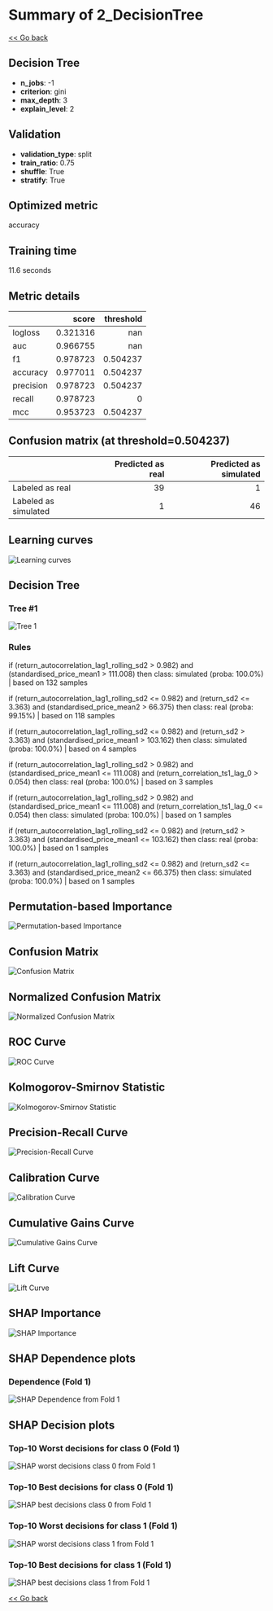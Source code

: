 # Summary of 2_DecisionTree

[<< Go back](../README.md)


## Decision Tree
- **n_jobs**: -1
- **criterion**: gini
- **max_depth**: 3
- **explain_level**: 2

## Validation
 - **validation_type**: split
 - **train_ratio**: 0.75
 - **shuffle**: True
 - **stratify**: True

## Optimized metric
accuracy

## Training time

11.6 seconds

## Metric details
|           |    score |   threshold |
|:----------|---------:|------------:|
| logloss   | 0.321316 |  nan        |
| auc       | 0.966755 |  nan        |
| f1        | 0.978723 |    0.504237 |
| accuracy  | 0.977011 |    0.504237 |
| precision | 0.978723 |    0.504237 |
| recall    | 0.978723 |    0        |
| mcc       | 0.953723 |    0.504237 |


## Confusion matrix (at threshold=0.504237)
|                      |   Predicted as real |   Predicted as simulated |
|:---------------------|--------------------:|-------------------------:|
| Labeled as real      |                  39 |                        1 |
| Labeled as simulated |                   1 |                       46 |

## Learning curves
![Learning curves](learning_curves.png)

## Decision Tree 

### Tree #1
![Tree 1](learner_fold_0_tree.svg)

### Rules

if (return_autocorrelation_lag1_rolling_sd2 > 0.982) and (standardised_price_mean1 > 111.008) then class: simulated (proba: 100.0%) | based on 132 samples

if (return_autocorrelation_lag1_rolling_sd2 <= 0.982) and (return_sd2 <= 3.363) and (standardised_price_mean2 > 66.375) then class: real (proba: 99.15%) | based on 118 samples

if (return_autocorrelation_lag1_rolling_sd2 <= 0.982) and (return_sd2 > 3.363) and (standardised_price_mean1 > 103.162) then class: simulated (proba: 100.0%) | based on 4 samples

if (return_autocorrelation_lag1_rolling_sd2 > 0.982) and (standardised_price_mean1 <= 111.008) and (return_correlation_ts1_lag_0 > 0.054) then class: real (proba: 100.0%) | based on 3 samples

if (return_autocorrelation_lag1_rolling_sd2 > 0.982) and (standardised_price_mean1 <= 111.008) and (return_correlation_ts1_lag_0 <= 0.054) then class: simulated (proba: 100.0%) | based on 1 samples

if (return_autocorrelation_lag1_rolling_sd2 <= 0.982) and (return_sd2 > 3.363) and (standardised_price_mean1 <= 103.162) then class: real (proba: 100.0%) | based on 1 samples

if (return_autocorrelation_lag1_rolling_sd2 <= 0.982) and (return_sd2 <= 3.363) and (standardised_price_mean2 <= 66.375) then class: simulated (proba: 100.0%) | based on 1 samples





## Permutation-based Importance
![Permutation-based Importance](permutation_importance.png)
## Confusion Matrix

![Confusion Matrix](confusion_matrix.png)


## Normalized Confusion Matrix

![Normalized Confusion Matrix](confusion_matrix_normalized.png)


## ROC Curve

![ROC Curve](roc_curve.png)


## Kolmogorov-Smirnov Statistic

![Kolmogorov-Smirnov Statistic](ks_statistic.png)


## Precision-Recall Curve

![Precision-Recall Curve](precision_recall_curve.png)


## Calibration Curve

![Calibration Curve](calibration_curve_curve.png)


## Cumulative Gains Curve

![Cumulative Gains Curve](cumulative_gains_curve.png)


## Lift Curve

![Lift Curve](lift_curve.png)



## SHAP Importance
![SHAP Importance](shap_importance.png)

## SHAP Dependence plots

### Dependence (Fold 1)
![SHAP Dependence from Fold 1](learner_fold_0_shap_dependence.png)

## SHAP Decision plots

### Top-10 Worst decisions for class 0 (Fold 1)
![SHAP worst decisions class 0 from Fold 1](learner_fold_0_shap_class_0_worst_decisions.png)
### Top-10 Best decisions for class 0 (Fold 1)
![SHAP best decisions class 0 from Fold 1](learner_fold_0_shap_class_0_best_decisions.png)
### Top-10 Worst decisions for class 1 (Fold 1)
![SHAP worst decisions class 1 from Fold 1](learner_fold_0_shap_class_1_worst_decisions.png)
### Top-10 Best decisions for class 1 (Fold 1)
![SHAP best decisions class 1 from Fold 1](learner_fold_0_shap_class_1_best_decisions.png)

[<< Go back](../README.md)
